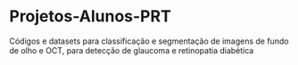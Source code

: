 # Projetos-Alunos-PRT
Códigos e datasets para classificação e segmentação de imagens de fundo de olho e OCT, para detecção de glaucoma e retinopatia diabética
